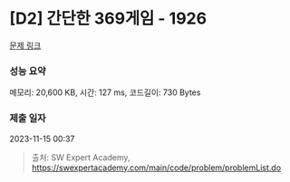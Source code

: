 # [D2] 간단한 369게임 - 1926 

[문제 링크](https://swexpertacademy.com/main/code/problem/problemDetail.do?contestProbId=AV5PTeo6AHUDFAUq) 

### 성능 요약

메모리: 20,600 KB, 시간: 127 ms, 코드길이: 730 Bytes

### 제출 일자

2023-11-15 00:37



> 출처: SW Expert Academy, https://swexpertacademy.com/main/code/problem/problemList.do